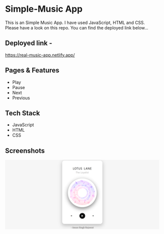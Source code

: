 # Simple-Music App

This is an Simple Music App. I have used JavaScript, HTML and CSS. Please have a look on this repo. You can find the deployed link below...

## Deployed link -

https://real-music-app.netlify.app/


## Pages & Features

- Play 
- Pause
- Next
- Previous


## Tech Stack

- JavaScript 
- HTML
- CSS


## Screenshots
![](https://github.com/amansingh456/Simple-Music/blob/master/Screenshot%20(62).png)
